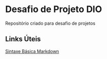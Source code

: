 # Desafio de Projeto DIO
Repositório criado para desafio de projetos

## Links Úteis
[Sintaxe Básica Markdown](https://www.markdownguide.org/basic-syntax/)
